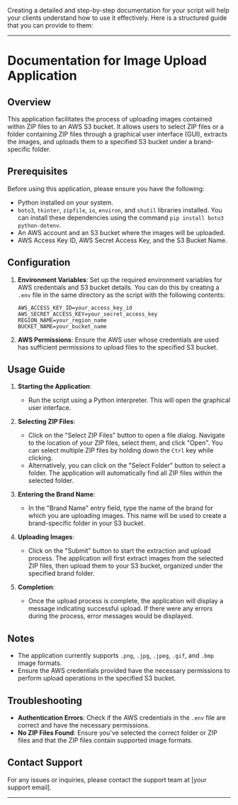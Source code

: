 Creating a detailed and step-by-step documentation for your script will help your clients understand how to use it effectively. Here is a structured guide that you can provide to them:

---

# Documentation for Image Upload Application

## Overview

This application facilitates the process of uploading images contained within ZIP files to an AWS S3 bucket. It allows users to select ZIP files or a folder containing ZIP files through a graphical user interface (GUI), extracts the images, and uploads them to a specified S3 bucket under a brand-specific folder.

## Prerequisites

Before using this application, please ensure you have the following:

- Python installed on your system.
- `boto3`, `tkinter`, `zipfile`, `io`, `environ`, and `shutil` libraries installed. You can install these dependencies using the command `pip install boto3 python-dotenv`.
- An AWS account and an S3 bucket where the images will be uploaded.
- AWS Access Key ID, AWS Secret Access Key, and the S3 Bucket Name.

## Configuration

1. **Environment Variables**: Set up the required environment variables for AWS credentials and S3 bucket details. You can do this by creating a `.env` file in the same directory as the script with the following contents:

   ```
   AWS_ACCESS_KEY_ID=your_access_key_id
   AWS_SECRET_ACCESS_KEY=your_secret_access_key
   REGION_NAME=your_region_name
   BUCKET_NAME=your_bucket_name
   ```

2. **AWS Permissions**: Ensure the AWS user whose credentials are used has sufficient permissions to upload files to the specified S3 bucket.

## Usage Guide

1. **Starting the Application**:
   - Run the script using a Python interpreter. This will open the graphical user interface.

2. **Selecting ZIP Files**:
   - Click on the "Select ZIP Files" button to open a file dialog. Navigate to the location of your ZIP files, select them, and click "Open". You can select multiple ZIP files by holding down the `Ctrl` key while clicking.
   - Alternatively, you can click on the "Select Folder" button to select a folder. The application will automatically find all ZIP files within the selected folder.

3. **Entering the Brand Name**:
   - In the "Brand Name" entry field, type the name of the brand for which you are uploading images. This name will be used to create a brand-specific folder in your S3 bucket.

4. **Uploading Images**:
   - Click on the "Submit" button to start the extraction and upload process. The application will first extract images from the selected ZIP files, then upload them to your S3 bucket, organized under the specified brand folder.

5. **Completion**:
   - Once the upload process is complete, the application will display a message indicating successful upload. If there were any errors during the process, error messages would be displayed.

## Notes

- The application currently supports `.png`, `.jpg`, `.jpeg`, `.gif`, and `.bmp` image formats.
- Ensure the AWS credentials provided have the necessary permissions to perform upload operations in the specified S3 bucket.

## Troubleshooting

- **Authentication Errors**: Check if the AWS credentials in the `.env` file are correct and have the necessary permissions.
- **No ZIP Files Found**: Ensure you've selected the correct folder or ZIP files and that the ZIP files contain supported image formats.

## Contact Support

For any issues or inquiries, please contact the support team at [your support email].

---
